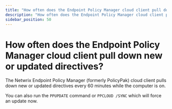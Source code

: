 ```yaml
---
title: "How often does the Endpoint Policy Manager cloud client pull down new or updated directives?"
description: "How often does the Endpoint Policy Manager cloud client pull down new or updated directives?"
sidebar_position: 50
---
```


# How often does the Endpoint Policy Manager cloud client pull down new or updated directives?

The Netwrix Endpoint Policy Manager (formerly PolicyPak) cloud client pulls down new or updated
directives every 60 minutes while the computer is on.

You can also run the `PPUPDATE` command or `PPCLOUD /SYNC` which will force an update now.
